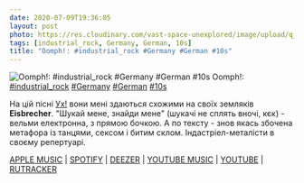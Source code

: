 ```yaml
---
date: 2020-07-09T19:36:05
layout: post
photo: https://res.cloudinary.com/vast-space-unexplored/image/upload/q_auto,dpr_auto,w_auto/photos/photo_1019_09-07-2020_19-36-05.jpg
tags: [industrial_rock, Germany, German, 10s]
title: "Oomph!: #industrial_rock #Germany #German #10s"
---
```

![Oomph!: #industrial_rock #Germany #German #10s](https://res.cloudinary.com/vast-space-unexplored/image/upload/q_auto,dpr_auto,w_auto/photos/photo_1019_09-07-2020_19-36-05.jpg)
Oomph!: [#industrial_rock](/tags/#industrial_rock) [#Germany](/tags/#Germany) [#German](/tags/#German) [#10s](/tags/#10s)

На цій пісні [Ух!](/2019-12-10-oomph-feat--lame-immortelle--industrial-rock-gothic-rock) вони мені здаються схожими на своїх земляків **Eisbrecher**. &quot;Шукай мене, знайди мене&quot; (шукачі не сплять вночі, кєк) - вельми електронна, з прямою бочкою. А по тексту - знов якась збочена метафора із танцями, сексом і битим склом. Індастріел-металісти в своєму репертуарі.

[APPLE MUSIC](https://music.apple.com/ru/album/des-wahnsinns-fette-beute/524337483) \| [SPOTIFY](https://open.spotify.com/album/7vBCCGapVYiFvigKWQABH0) \| [DEEZER](https://www.deezer.com/album/2601621?utm_source=deezer&amp;utm_content=album-2601621&amp;utm_term=1601611822_1594312467&amp;utm_medium=web) \| [YOUTUBE MUSIC](https://music.youtube.com/playlist?list=OLAK5uy_kiFv4dPCmnJwJ6OS_MZEqotIlVqpxn7Lg) \| [YOUTUBE](https://www.youtube.com/playlist?list=OLAK5uy_nIpBjoUrnnu4aiY3M4cC6_MBZqCDTbesc) \| [RUTRACKER](https://rutracker.org/forum/viewtopic.php?t=2447683)